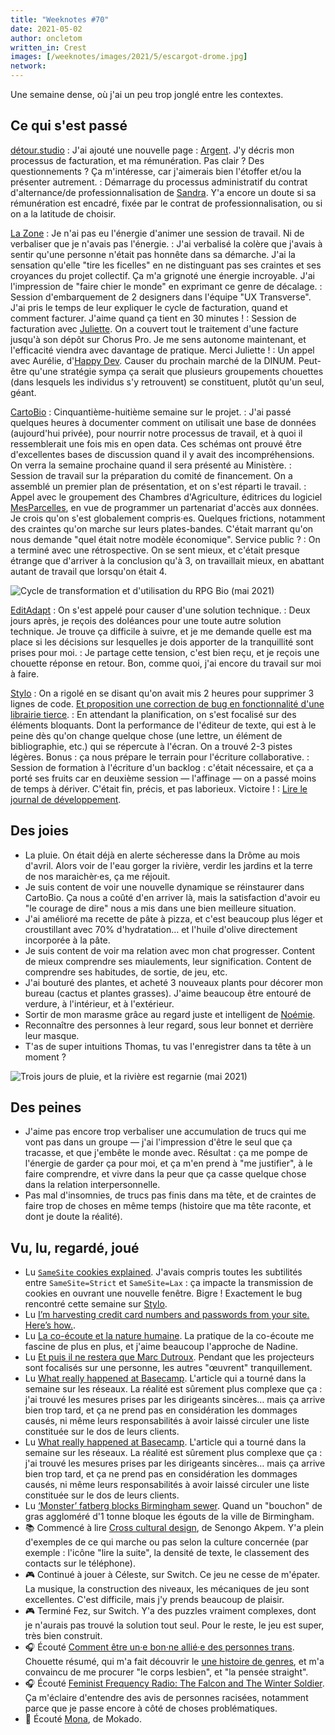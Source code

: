 ```yaml
---
title: "Weeknotes #70"
date: 2021-05-02
author: oncletom
written_in: Crest
images: [/weeknotes/images/2021/5/escargot-drome.jpg]
network:
---
```


Une semaine dense, où j'ai un peu trop jonglé entre les contextes.

<!--more-->

## Ce qui s'est passé

[détour.studio]
: J'ai ajouté une nouvelle page : [Argent](/money/). J'y décris mon processus de facturation, et ma rémunération. Pas clair ? Des questionnements ? Ça m'intéresse, car j'aimerais bien l'étoffer et/ou la présenter autrement.
: Démarrage du processus administratif du contrat d'alternance/de professionnalisation de [Sandra]. Y'a encore un doute si sa rémunération est encadré, fixée par le contrat de professionnalisation, ou si on a la latitude de choisir.

[La Zone]
: Je n'ai pas eu l'énergie d'animer une session de travail. Ni de verbaliser que je n'avais pas l'énergie.
: J'ai verbalisé la colère que j'avais à sentir qu'une personne n'était pas honnête dans sa démarche. J'ai la sensation qu'elle "tire les ficelles" en ne distinguant pas ses craintes et ses croyances du projet collectif. Ça m'a grignoté une énergie incroyable. J'ai l'impression de "faire chier le monde" en exprimant ce genre de décalage.
: Session d'embarquement de 2 designers dans l'équipe "UX Transverse". J'ai pris le temps de leur expliquer le cycle de facturation, quand et comment facturer. J'aime quand ça tient en 30 minutes !
: Session de facturation avec [Juliette]. On a couvert tout le traitement d'une facture jusqu'à son dépôt sur Chorus Pro. Je me sens autonome maintenant, et l'efficacité viendra avec davantage de pratique. Merci Juliette !
: Un appel avec Aurélie, d'[Happy Dev](https://happy-dev.fr/). Causer du prochain marché de la DINUM. Peut-être qu'une stratégie sympa ça serait que plusieurs groupements chouettes (dans lesquels les individus s'y retrouvent) se constituent, plutôt qu'un seul, géant.

[CartoBio]
: Cinquantième-huitième semaine sur le projet.
: J'ai passé quelques heures à documenter comment on utilisait une base de données (aujourd'hui privée), pour nourrir notre processus de travail, et à quoi il ressemblerait une fois mis en open data. Ces schémas ont prouvé être d'excellentes bases de discussion quand il y avait des incompréhensions. On verra la semaine prochaine quand il sera présenté au Ministère.
: Session de travail sur la préparation du comité de financement. On a assemblé un premier plan de présentation, et on s'est réparti le travail.
: Appel avec le groupement des Chambres d'Agriculture, éditrices du logiciel [MesParcelles](https://mesparcelles.fr/), en vue de programmer un partenariat d'accès aux données. Je crois qu'on s'est globalement compris·es. Quelques frictions, notamment des craintes qu'on marche sur leurs plates-bandes. C'était marrant qu'on nous demande "quel était notre modèle économique". Service public ?
: On a terminé avec une rétrospective. On se sent mieux, et c'était presque étrange que d'arriver à la conclusion qu'à 3, on travaillait mieux, en abattant autant de travail que lorsqu'on était 4.

![](/weeknotes/images/2021/5/cartobio-cycle-donnees.jpg "Cycle de transformation et d'utilisation du RPG Bio (mai 2021)")

[EditAdapt]
: On s'est appelé pour causer d'une solution technique.
: Deux jours après, je reçois des doléances pour une toute autre solution technique. Je trouve ça difficile à suivre, et je me demande quelle est ma place si les décisions sur lesquelles je dois apporter de la tranquillité sont prises pour moi.
: Je partage cette tension, c'est bien reçu, et je reçois une chouette réponse en retour. Bon, comme quoi, j'ai encore du travail sur moi à faire.

[Stylo]
: On a rigolé en se disant qu'on avait mis 2 heures pour supprimer 3 lignes de code. [Et proposition une correction de bug en fonctionnalité d'une librairie tierce](https://github.com/fiduswriter/biblatex-csl-converter/pull/122).
: En attendant la planification, on s'est focalisé sur des éléments bloquants. Dont la performance de l'éditeur de texte, qui est à le peine dès qu'on change quelque chose (une lettre, un élément de bibliographie, etc.) qui se répercute à l'écran. On a trouvé 2-3 pistes légères. Bonus : ça nous prépare le terrain pour l'écriture collaborative.
: Session de formation à l'écriture d'un backlog : c'était nécessaire, et ça a porté ses fruits car en deuxième session — l'affinage — on a passé moins de temps à dériver. C'était fin, précis, et pas laborieux. Victoire !
: [Lire le journal de développement](https://github.com/EcrituresNumeriques/stylo/blob/master/JOURNAL.md#mercredi-28-avril-2021).

## Des joies

- La pluie. On était déjà en alerte sécheresse dans la Drôme au mois d'avril. Alors voir de l'eau gorger la rivière, verdir les jardins et la terre de nos maraichèr·es, ça me réjouit.
- Je suis content de voir une nouvelle dynamique se réinstaurer dans CartoBio. Ça nous a coûté d'en arriver là, mais la satisfaction d'avoir eu "le courage de dire" nous a mis dans une bien meilleure situation.
- J'ai amélioré ma recette de pâte à pizza, et c'est beaucoup plus léger et croustillant avec 70% d'hydratation… et l'huile d'olive directement incorporée à la pâte.
- Je suis content de voir ma relation avec mon chat progresser. Content de mieux comprendre ses miaulements, leur signification. Content de comprendre ses habitudes, de sortie, de jeu, etc.
- J'ai bouturé des plantes, et acheté 3 nouveaux plants pour décorer mon bureau (cactus et plantes grasses). J'aime beaucoup être entouré de verdure, à l'intérieur, et à l'extérieur.
- Sortir de mon marasme grâce au regard juste et intelligent de [Noémie].
- Reconnaître des personnes à leur regard, sous leur bonnet et derrière leur masque.
- T'as de super intuitions Thomas, tu vas l'enregistrer dans ta tête à un moment ?

![](/weeknotes/images/2021/5/escargot-drome.jpg "Trois jours de pluie, et la rivière est regarnie (mai 2021)")

## Des peines

- J'aime pas encore trop verbaliser une accumulation de trucs qui me vont pas dans un groupe — j'ai l'impression d'être le seul que ça tracasse, et que j'embête le monde avec. Résultat : ça me pompe de l'énergie de garder ça pour moi, et ça m'en prend à "me justifier", à le faire comprendre, et vivre dans la peur que ça casse quelque chose dans la relation interpersonnelle.
- Pas mal d'insomnies, de trucs pas finis dans ma tête, et de craintes de faire trop de choses en même temps (histoire que ma tête raconte, et dont je doute la réalité).

## Vu, lu, regardé, joué

- Lu [`SameSite` cookies explained](https://web.dev/samesite-cookies-explained/). J'avais compris toutes les subtilités entre `SameSite=Strict` et `SameSite=Lax` : ça impacte la transmission de cookies en ouvrant une nouvelle fenêtre. Bigre ! Exactement le bug rencontré cette semaine sur [Stylo].
- Lu [I’m harvesting credit card numbers and passwords from your site. Here’s how.](https://medium.com/hackernoon/im-harvesting-credit-card-numbers-and-passwords-from-your-site-here-s-how-9a8cb347c5b5).
- Lu [La co-écoute et la nature humaine](https://unecoecoute.wordpress.com/le-salon/les-articles/la-co-ecoute-et-la-nature-humaine/). La pratique de la co-écoute me fascine de plus en plus, et j'aime beaucoup l'approche de Nadine.
- Lu [Et puis il ne restera que Marc Dutroux](http://www.crepegeorgette.com/2021/04/19/puis-il-restera-marc-dutroux/). Pendant que les projecteurs sont focalisés sur une personne, les autres "œuvrent" tranquillement.
- Lu [What really happened at Basecamp](https://www.platformer.news/p/-what-really-happened-at-basecamp). L'article qui a tourné dans la semaine sur les réseaux. La réalité est sûrement plus complexe que ça : j'ai trouvé les mesures prises par les dirigeants sincères… mais ça arrive bien trop tard, et ça ne prend pas en considération les dommages causés, ni même leurs responsabilités à avoir laissé circuler une liste constituée sur le dos de leurs clients.
- Lu [What really happened at Basecamp](https://lundi.am/Prendre-la-route-Une-Philosophie-de-la-conduite). L'article qui a tourné dans la semaine sur les réseaux. La réalité est sûrement plus complexe que ça : j'ai trouvé les mesures prises par les dirigeants sincères… mais ça arrive bien trop tard, et ça ne prend pas en considération les dommages causés, ni même leurs responsabilités à avoir laissé circuler une liste constituée sur le dos de leurs clients.
- Lu [‘Monster’ fatberg blocks Birmingham sewer](https://www.theguardian.com/uk-news/2021/may/01/monster-fatberg-blocks-birmingham-sewer). Quand un "bouchon" de gras aggloméré d'1 tonne bloque les égouts de la ville de Birmingham.
- 📚 Commencé à lire [Cross cultural design](https://abookapart.com/products/cross-cultural-design), de Senongo Akpem. Y'a plein d'exemples de ce qui marche ou pas selon la culture concernée (par exemple : l'icône "lire la suite", la densité de texte, le classement des contacts sur le téléphone).
- 🎮 Continué à jouer à Céleste, sur Switch. Ce jeu ne cesse de m'épater. La musique, la construction des niveaux, les mécaniques de jeu sont excellentes. C'est difficile, mais j'y prends beaucoup de plaisir.
- 🎮 Terminé Fez, sur Switch. Y'a des puzzles vraiment complexes, dont je n'aurais pas trouvé la solution tout seul. Pour le reste, le jeu est super, très bien construit.
- 🎧 Écouté [Comment être un·e bon·ne allié·e des personnes trans](https://www.binge.audio/podcast/camille/comment-etre-un%25c2%25b7e-bon%25c2%25b7ne-allie%25c2%25b7e-des-personnes-trans). Chouette résumé, qui m'a fait découvrir le [une histoire de genres](https://m.marabout.com/une-histoire-de-genres-9782501149679), et m'a convaincu de me procurer "le corps lesbien", et "la pensée straight".
- 🎧 Écouté [Feminist Frequency Radio: The Falcon and The Winter Soldier](https://feministfrequency.com/video/what-the-falcon-and-the-winter-soldier-gets-wrong-about-america/). Ça m'éclaire d'entendre des avis de personnes racisées, notamment parce que je passe encore à côté de choses problématiques.
- 🎵 Écouté [Mona](https://www.youtube.com/watch?v=CPZKqGRDbC0), de Mokado.

[détour.studio]: /
[Solstice]: https://solstice.coop/
[Stylo]: https://github.com/EcrituresNumeriques/stylo
[CartoBio]: https://cartobio.org/
[EditAdapt]: http://editadapt.fr/
[Usine Vivante]: https://www.usinevivante.org
[La Zone]: http://la.zone
[YesWiki]: https://yeswiki.net
[DataGalaxy]: https://www.datagalaxy.com/
[Classes à 12]: https://beta.gouv.fr/startups/classes12.html

[Noémie]: https://noemiegirard.co
[Sandra]: https://sandrakpodar.net/
[Juliette]: https://twitter.com/ju_net01
[Sofia]: https://twitter.com/sofiaboulaarab
[Guillaume]: https://www.yuzutech.fr/
[Antoine]: https://www.quaternum.net/
[Yannick]: https://elsif.fr/
[Basile]: https://basilesimon.fr/
[Maïtané]: https://maiwann.net/
[Laurent]: https://cocotier.xyz/
